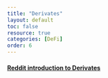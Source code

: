 ```yaml
---
title: "Derivates"
layout: default
toc: false
resource: true 
categories: [DeFi] 
order: 6
---
```

#### [Reddit introduction to Derivates](https://www.reddit.com/r/CryptoCurrency/comments/mt8c67/defi_explained_derivatives/)
